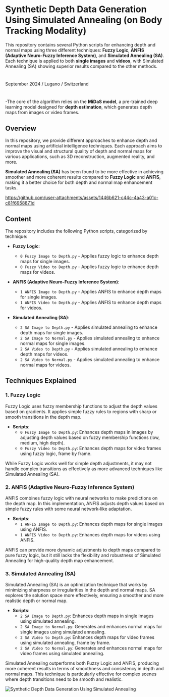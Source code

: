 # Synthetic Depth Data Generation Using Simulated Annealing (on Body Tracking Modality)
This repository contains several Python scripts for enhancing depth and normal maps using three different techniques: **Fuzzy Logic**, **ANFIS (Adaptive Neuro-Fuzzy Inference System)**, and **Simulated Annealing (SA)**. Each technique is applied to both **single images** and **videos**, with Simulated Annealing (SA) showing superior results compared to the other methods.
#
September 2024 / Lugano / Switzerland
#
-The core of the algorithm relies on the **MiDaS model**, a pre-trained deep learning model designed for **depth estimation**, which generates depth maps from images or video frames.

## Overview

In this repository, we provide different approaches to enhance depth and normal maps using artificial intelligence techniques. Each approach aims to improve the visual and structural quality of depth and normal maps for various applications, such as 3D reconstruction, augmented reality, and more.

**Simulated Annealing (SA)** has been found to be more effective in achieving smoother and more coherent results compared to **Fuzzy Logic** and **ANFIS**, making it a better choice for both depth and normal map enhancement tasks.


https://github.com/user-attachments/assets/1446b621-c44c-4a43-a01c-c81f6958871d


## Content

The repository includes the following Python scripts, categorized by technique:

- **Fuzzy Logic**:
  - `0 Fuzzy Image to Depth.py` - Applies fuzzy logic to enhance depth maps for single images.
  - `0 Fuzzy Video to Depth.py` - Applies fuzzy logic to enhance depth maps for videos.

- **ANFIS (Adaptive Neuro-Fuzzy Inference System)**:
  - `1 ANFIS Image to Depth.py` - Applies ANFIS to enhance depth maps for single images.
  - `1 ANFIS Video to Depth.py` - Applies ANFIS to enhance depth maps for videos.

- **Simulated Annealing (SA)**:
  - `2 SA Image to Depth.py` - Applies simulated annealing to enhance depth maps for single images.
  - `2 SA Image to Normal.py` - Applies simulated annealing to enhance normal maps for single images.
  - `2 SA Video to Depth.py` - Applies simulated annealing to enhance depth maps for videos.
  - `2 SA Video to Normal.py` - Applies simulated annealing to enhance normal maps for videos.

## Techniques Explained

### 1. Fuzzy Logic

Fuzzy Logic uses fuzzy membership functions to adjust the depth values based on gradients. It applies simple fuzzy rules to regions with sharp or smooth transitions in the depth map.

- **Scripts**:
  - `0 Fuzzy Image to Depth.py`: Enhances depth maps in images by adjusting depth values based on fuzzy membership functions (low, medium, high depth).
  - `0 Fuzzy Video to Depth.py`: Enhances depth maps for video frames using fuzzy logic, frame by frame.

While Fuzzy Logic works well for simple depth adjustments, it may not handle complex transitions as effectively as more advanced techniques like Simulated Annealing (SA).

### 2. ANFIS (Adaptive Neuro-Fuzzy Inference System)

ANFIS combines fuzzy logic with neural networks to make predictions on the depth map. In this implementation, ANFIS adjusts depth values based on simple fuzzy rules with some neural network-like adaptation.

- **Scripts**:
  - `1 ANFIS Image to Depth.py`: Enhances depth maps for single images using ANFIS.
  - `1 ANFIS Video to Depth.py`: Enhances depth maps for videos using ANFIS.

ANFIS can provide more dynamic adjustments to depth maps compared to pure fuzzy logic, but it still lacks the flexibility and robustness of Simulated Annealing for high-quality depth map enhancement.

### 3. Simulated Annealing (SA)

Simulated Annealing (SA) is an optimization technique that works by minimizing sharpness or irregularities in the depth and normal maps. SA explores the solution space more effectively, ensuring a smoother and more realistic depth or normal map.

- **Scripts**:
  - `2 SA Image to Depth.py`: Enhances depth maps in single images using simulated annealing.
  - `2 SA Image to Normal.py`: Generates and enhances normal maps for single images using simulated annealing.
  - `2 SA Video to Depth.py`: Enhances depth maps for video frames using simulated annealing, frame by frame.
  - `2 SA Video to Normal.py`: Generates and enhances normal maps for video frames using simulated annealing.

Simulated Annealing outperforms both Fuzzy Logic and ANFIS, producing more coherent results in terms of smoothness and consistency in depth and normal maps. This technique is particularly effective for complex scenes where depth transitions need to be smooth and realistic.

![Synthetic Depth Data Generation Using Simulated Annealing](https://github.com/user-attachments/assets/6b84074c-c1a8-4e6b-b105-e069cd09d02d)


